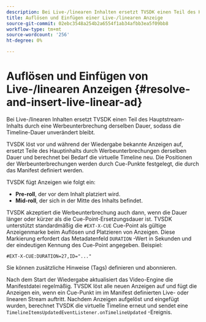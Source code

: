 ```yaml
---
description: Bei Live-/linearen Inhalten ersetzt TVSDK einen Teil des Hauptstream-Inhalts durch eine Werbeunterbrechung derselben Dauer, sodass die Timeline-Dauer unverändert bleibt.
title: Auflösen und Einfügen einer Live-/linearen Anzeige
source-git-commit: 02ebc3548a254b2a6554f1ab34afbb3ea5f09bb8
workflow-type: tm+mt
source-wordcount: '256'
ht-degree: 0%

---
```


# Auflösen und Einfügen von Live-/linearen Anzeigen {#resolve-and-insert-live-linear-ad}

Bei Live-/linearen Inhalten ersetzt TVSDK einen Teil des Hauptstream-Inhalts durch eine Werbeunterbrechung derselben Dauer, sodass die Timeline-Dauer unverändert bleibt.

TVSDK löst vor und während der Wiedergabe bekannte Anzeigen auf, ersetzt Teile des Hauptinhalts durch Werbeunterbrechungen derselben Dauer und berechnet bei Bedarf die virtuelle Timeline neu. Die Positionen der Werbeunterbrechungen werden durch Cue-Punkte festgelegt, die durch das Manifest definiert werden.

TVSDK fügt Anzeigen wie folgt ein:

* **Pre-roll**, der vor dem Inhalt platziert wird.
* **Mid-roll**, der sich in der Mitte des Inhalts befindet.

TVSDK akzeptiert die Werbeunterbrechung auch dann, wenn die Dauer länger oder kürzer als die Cue-Point-Ersetzungsdauer ist. TVSDK unterstützt standardmäßig die `#EXT-X-CUE` Cue-Point als gültige Anzeigenmarke beim Auflösen und Platzieren von Anzeigen. Diese Markierung erfordert das Metadatenfeld `DURATION` -Wert in Sekunden und der eindeutigen Kennung des Cue-Point angegeben. Beispiel:

```
#EXT-X-CUE:DURATION=27,ID="..."
```

Sie können zusätzliche Hinweise (Tags) definieren und abonnieren.

Nach dem Start der Wiedergabe aktualisiert das Video-Engine die Manifestdatei regelmäßig. TVSDK löst alle neuen Anzeigen auf und fügt die Anzeigen ein, wenn ein Cue-Punkt im im Manifest definierten Live- oder linearen Stream auftritt. Nachdem Anzeigen aufgelöst und eingefügt wurden, berechnet TVSDK die virtuelle Timeline erneut und sendet eine `TimelineItemsUpdatedEventListener.onTimelineUpdated` -Ereignis.

